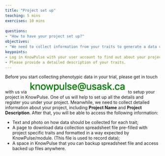 ```yaml
---
title: "Project set up"
teaching: 5 mins
exercises: 10 mins
 
questions:
- "How to have your project set up?"
objectives:
- "We need to collect information from your traits to generate a data collection spreadsheet for your project."
keypoints:
- Log in KnowPulse with your user account to find out about your project.
- Please provide a detailed description of your traits.
---
```

Before you start collecting phenotypic data in your trial, please get in touch with us via ![Screenshot of main code listing](../fig/howto-upload-raw-phenotypic-data.10.png) to setup your project in KnowPulse. One of us will help to set up all the details and register you under your project. Meanwhile, we need to collect detailed information about your project, including **Project Name** and **Project Description**. After that, you will be able to access the following information:

- Text and photo on how data should be collected for each trait;
- A page to download data collection spreadsheet file pre-filled with project specific traits and formatted in a way expected by KnowPulse/module. (This file is used to record data);
- A space in KnowPulse that you can backup spreadsheet file and access backed up files anywhere.





